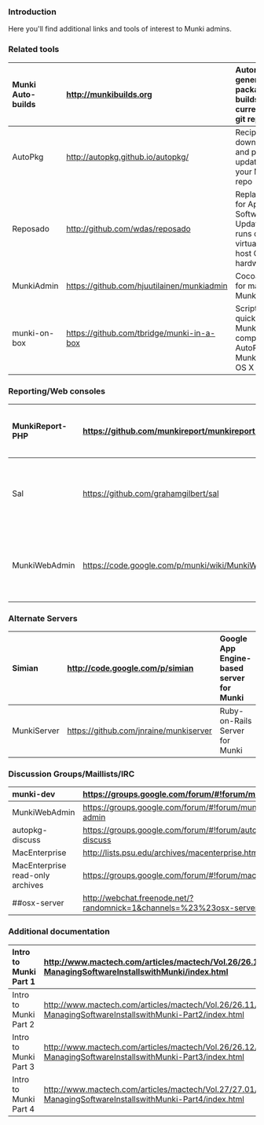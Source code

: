 ### Introduction ###

Here you'll find additional links and tools of interest to Munki admins.

### Related tools ###
| Munki Auto-builds | http://munkibuilds.org | Automatically-generated package builds of current Munki git repo |
|:------------------|:-----------------------|:-----------------------------------------------------------------|
| AutoPkg           | http://autopkg.github.io/autopkg/ | Recipes for downloading and preparing updates for your Munki repo |
| Reposado          | http://github.com/wdas/reposado | Replacement for Apple's Software Update service; runs on virtually any host OS or hardware |
| MunkiAdmin        | https://github.com/hjuutilainen/munkiadmin | Cocoa GUI app for managing a Munki repo                          |
| munki-on-box      | https://github.com/tbridge/munki-in-a-box | Script to quickly setup a Munki server, complete with AutoPkg and MunkiAdmin on OS X Server |

### Reporting/Web consoles ###
| MunkiReport-PHP | https://github.com/munkireport/munkireport-php | PHP-based reporting console for Munki clients |
|:----------------|:-----------------------------------------------|:----------------------------------------------|
| Sal             | https://github.com/grahamgilbert/sal           | Python-based multi-organization reporting console for Munki clients |
| MunkiWebAdmin   | https://code.google.com/p/munki/wiki/MunkiWebAdmin | Python-based reporting and management interface for Munki |

### Alternate Servers ###
| Simian | http://code.google.com/p/simian | Google App Engine-based server for Munki |
|:-------|:--------------------------------|:-----------------------------------------|
| MunkiServer | https://github.com/jnraine/munkiserver | Ruby-on-Rails Server for Munki           |

### Discussion Groups/Maillists/IRC ###
| munki-dev | https://groups.google.com/forum/#!forum/munki-dev |
|:----------|:--------------------------------------------------|
| MunkiWebAdmin | https://groups.google.com/forum/#!forum/munki-web-admin |
| autopkg-discuss | https://groups.google.com/forum/#!forum/autopkg-discuss |
| MacEnterprise | http://lists.psu.edu/archives/macenterprise.html  |
| MacEnterprise read-only archives | https://groups.google.com/forum/#!forum/macenterprise |
| ##osx-server | http://webchat.freenode.net/?randomnick=1&channels=%23%23osx-server |

### Additional documentation ###
| Intro to Munki Part 1 | http://www.mactech.com/articles/mactech/Vol.26/26.10/2610MacEnterprise-ManagingSoftwareInstallswithMunki/index.html |
|:----------------------|:--------------------------------------------------------------------------------------------------------------------|
| Intro to Munki Part 2 | http://www.mactech.com/articles/mactech/Vol.26/26.11/2611MacEnterprise-ManagingSoftwareInstallswithMunki-Part2/index.html |
| Intro to Munki Part 3 | http://www.mactech.com/articles/mactech/Vol.26/26.12/2612MacEnterprise-ManagingSoftwareInstallswithMunki-Part3/index.html |
| Intro to Munki Part 4 | http://www.mactech.com/articles/mactech/Vol.27/27.01/2701MacEnterprise-ManagingSoftwareInstallswithMunki-Part4/index.html |